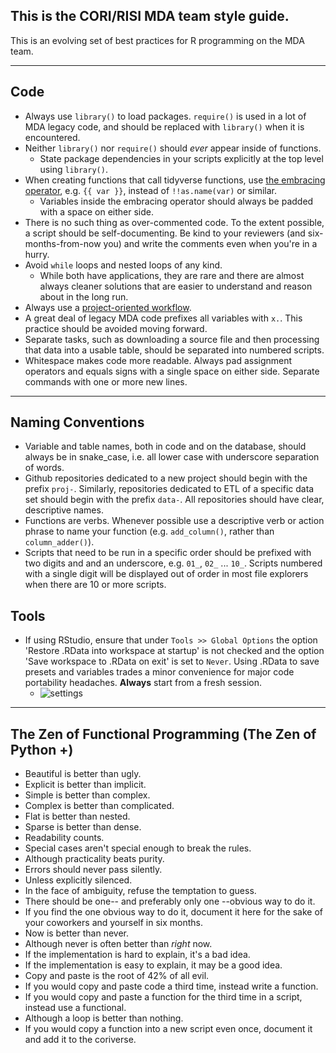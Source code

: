 ## This is the CORI/RISI MDA team style guide. 

This is an evolving set of best practices for R programming on the MDA team.

---------------------------------------------

## Code

- Always use `library()` to load packages. `require()` is used in a lot of MDA legacy code, and should be replaced with `library()` when it is encountered.
- Neither `library()` nor `require()` should _ever_ appear inside of functions. 
   - State package dependencies in your scripts explicitly at the top level using `library()`.
- When creating functions that call tidyverse functions, use [the embracing operator](https://www.tidyverse.org/blog/2019/06/rlang-0-4-0/#a-simpler-interpolation-pattern-with), e.g. `{{ var }}`, instead of `!!as.name(var)` or similar.  
   - Variables inside the embracing operator should always be padded with a space on either side.
- There is no such thing as over-commented code. To the extent possible, a script should be self-documenting. Be kind to your reviewers (and six-months-from-now you) and write the comments even when you're in a hurry.
- Avoid `while` loops and nested loops of any kind.  
   - While both have applications, they are rare and there are almost always cleaner solutions that are easier to understand and reason about in the long run. 
- Always use a [project-oriented workflow](https://www.tidyverse.org/blog/2017/12/workflow-vs-script/).
- A great deal of legacy MDA code prefixes all variables with `x.`. This practice should be avoided moving forward.
- Separate tasks, such as downloading a source file and then processing that data into a usable table, should be separated into numbered scripts.
- Whitespace makes code more readable. Always pad assignment operators and equals signs with a single space on either side. Separate commands with one or more new lines.

---------------------------------------------

## Naming Conventions

- Variable and table names, both in code and on the database, should always be in snake_case, i.e. all lower case with underscore separation of words.
- Github repositories dedicated to a new project should begin with the prefix `proj-`. Similarly, repositories dedicated to ETL of a specific data set should begin with the prefix `data-`. All repositories should have clear, descriptive names.
- Functions are verbs. Whenever possible use a descriptive verb or action phrase to name your function (e.g. `add_column()`, rather than `column_adder()`).
- Scripts that need to be run in a specific order should be prefixed with two digits and and an underscore, e.g. `01_`, `02_` ... `10_`. Scripts numbered with a single digit will be displayed out of order in most file explorers when there are 10 or more scripts.

## Tools

- If using RStudio, ensure that under `Tools >> Global Options` the option 'Restore .RData into workspace at startup' is not checked and the option 'Save workspace to .RData on exit' is set to `Never`. Using .RData to save presets and variables trades a minor convenience for major code portability headaches. __Always__ start from a fresh session. 
   - ![settings](https://user-images.githubusercontent.com/33400922/134179279-dc74ec4b-5410-482c-a838-c804021da8ec.PNG)
---------------------------------------------

## The Zen of Functional Programming (The Zen of Python +)

- Beautiful is better than ugly.
- Explicit is better than implicit.
- Simple is better than complex.
- Complex is better than complicated.
- Flat is better than nested.
- Sparse is better than dense.
- Readability counts.
- Special cases aren't special enough to break the rules.
- Although practicality beats purity.
- Errors should never pass silently.
- Unless explicitly silenced.
- In the face of ambiguity, refuse the temptation to guess.
- There should be one-- and preferably only one --obvious way to do it.
- If you find the one obvious way to do it, document it here for the sake of your coworkers and yourself in six months.
- Now is better than never.
- Although never is often better than *right* now.
- If the implementation is hard to explain, it's a bad idea.
- If the implementation is easy to explain, it may be a good idea.
- Copy and paste is the root of 42% of all evil.
- If you would copy and paste code a third time, instead write a function.
- If you would copy and paste a function for the third time in a script, instead use a functional.
- Although a loop is better than nothing.
- If you would copy a function into a new script even once, document it and add it to the coriverse.